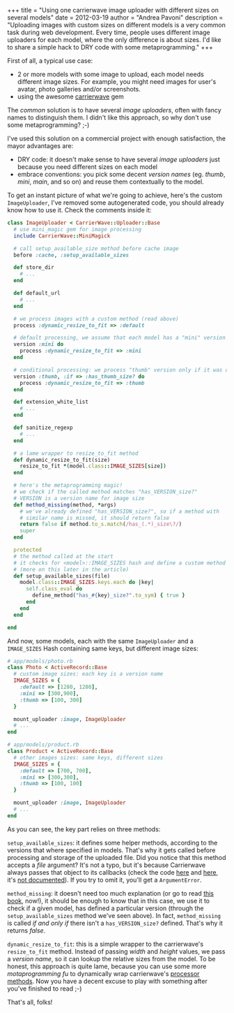 +++
title = "Using one carrierwave image uploader with different sizes on several models"
date = 2012-03-19
author = "Andrea Pavoni"
description = "Uploading images with custom sizes on different models is a very common task during web development. Every time, people uses different image uploaders for each model, where the only difference is about sizes. I'd like to share a simple hack to DRY code with some metaprogramming."
+++

First of all, a typical use case:

- 2 or more models with some image to upload, each model needs different image sizes. For example, you might need images for user's avatar, photo galleries and/or screenshots.
- using the awesome [carrierwave](https://github.com/jnicklas/carrierwave) gem

The _common_ solution is to have several _image uploaders_, often with fancy names to distinguish them. I didn't like this approach, so why don't use some metaprogramming? ;-)

I've used this solution on a commercial project with enough satisfaction, the mayor advantages are:

- DRY code: it doesn't make sense to have several _image uploaders_ just because you need different sizes on each model
- embrace conventions: you pick some decent _version names_ (eg. _thumb_, _mini_, _main_, and so on) and reuse them contextually to the model.

To get an instant picture of what we're going to achieve, here's the custom `ImageUploader`, I've removed some autogenerated code, you should already know how to use it. Check the comments inside it:

```ruby
class ImageUploader < CarrierWave::Uploader::Base
  # use mini_magic gem for image processing
  include CarrierWave::MiniMagick

  # call setup_available_size method before cache image
  before :cache, :setup_available_sizes

  def store_dir
    # ...
  end

  def default_url
    # ...
  end

  # we process images with a custom method (read above)
  process :dynamic_resize_to_fit => :default

  # default processing, we assume that each model has a "mini" version
  version :mini do
    process :dynamic_resize_to_fit => :mini
  end

  # conditional processing: we process "thumb" version only if it was defined in model
  version :thumb, :if => :has_thumb_size? do
    process :dynamic_resize_to_fit => :thumb
  end

  def extension_white_list
    # ...
  end

  def sanitize_regexp
    # ...
  end

  # a lame wrapper to resize_to_fit method
  def dynamic_resize_to_fit(size)
    resize_to_fit *(model.class::IMAGE_SIZES[size])
  end

  # here's the metaprogramming magic!
  # we check if the called method matches "has_VERSION_size?"
  # VERSION is a version name for image size
  def method_missing(method, *args)
    # we've already defined "has_VERSION_size?", so if a method with
    # similar name is missed, it should return false
    return false if method.to_s.match(/has_(.*)_size\?/)
    super
  end

  protected
  # the method called at the start
  # it checks for <model>::IMAGE_SIZES hash and define a custom method "has_VERSION_size?"
  # (more on this later in the article)
  def setup_available_sizes(file)
    model.class::IMAGE_SIZES.keys.each do |key|
      self.class_eval do
        define_method("has_#{key}_size?".to_sym) { true }
      end
    end
  end

end
```

And now, some models, each with the same `ImageUploader` and a `IMAGE_SIZES` Hash containing same keys, but different image sizes:

```ruby
# app/models/photo.rb
class Photo < ActiveRecord::Base
  # custom image sizes: each key is a version name
  IMAGE_SIZES = {
    :default => [1280, 1280],
    :mini => [300,900],
    :thumb => [100, 300]
  }

  mount_uploader :image, ImageUploader
  # ...
end

# app/models/product.rb
class Product < ActiveRecord::Base
  # other images sizes: same keys, different sizes
  IMAGE_SIZES = {
    :default => [700, 700],
    :mini => [300,300],
    :thumb => [100, 100]
  }

  mount_uploader :image, ImageUploader
  # ...
end
```

As you can see, the key part relies on three methods:

`setup_available_sizes`: it defines some helper methods, according to the versions that where specified in models. That's why it gets called before processing and storage of the uploaded file. Did you notice that this method accepts a _file_ argument? It's not a typo, but it's because Carrierwave always passes that object to its callbacks (check the code [here](https://github.com/jnicklas/carrierwave/blob/master/lib/carrierwave/uploader/cache.rb#L112) and [here](https://github.com/jnicklas/carrierwave/blob/master/lib/carrierwave/uploader/callbacks.rb#L15), it's [not documented](https://github.com/jnicklas/carrierwave/wiki/How-to%3A-use-callbacks)). If you try to omit it, you'll get a `ArgumentError`.

`method_missing`: it doesn't need too much explanation (or go to read [this book](http://pragprog.com/book/ppmetr/metaprogramming-ruby), now!), it should be enough to know that in this case, we use it to check if a given model, has defined a particular version (through the `setup_available_sizes` method we've seen above). In fact, `method_missing` is called _if and only if_ there isn't a `has_VERSION_size?` defined. That's why it returns _false_.

`dynamic_resize_to_fit`: this is a simple wrapper to the carrierwave's `resize_to_fit` method. Instead of passing _width_ and _height_ values, we pass a _version name_, so it can lookup the relative sizes from the model. To be honest, this approach is quite lame, because you can use some more _motaprogramming fu_ to dynamically wrap carrierwave's [processor methods](https://github.com/jnicklas/carrierwave/blob/master/lib/carrierwave/processing/mini_magick.rb). Now you have a decent excuse to play with something after you've finished to read ;-)

That's all, folks!
